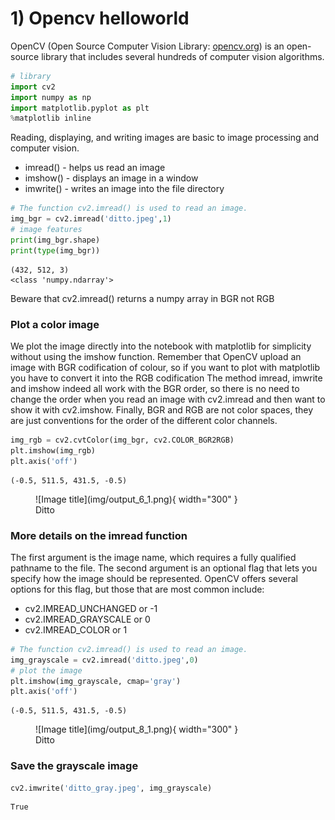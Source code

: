 # 1) Opencv helloworld 
OpenCV (Open Source Computer Vision Library: [opencv.org](http://opencv.org)) is an open-source library that includes several hundreds of computer vision algorithms.


```python
# library 
import cv2
import numpy as np 
import matplotlib.pyplot as plt 
%matplotlib inline
```

Reading, displaying, and writing images are basic to image processing and computer vision.

* imread() - helps us read an image
* imshow() - displays an image in a window
* imwrite() - writes an image into the file directory


```python
# The function cv2.imread() is used to read an image.
img_bgr = cv2.imread('ditto.jpeg',1)
# image features
print(img_bgr.shape)
print(type(img_bgr))
```

    (432, 512, 3)
    <class 'numpy.ndarray'>


Beware that cv2.imread() returns a numpy array in BGR not RGB

### Plot a color image 
We plot the image directly into the notebook with matplotlib for simplicity without using the imshow function. Remember that OpenCV upload an image with BGR codification of colour, so if you want to plot with matplotlib you have to convert it into the RGB codification The method imread, imwrite and imshow indeed all work with the BGR order, so there is no need to change the order when you read an image with cv2.imread and then want to show it with cv2.imshow. Finally, BGR and RGB are not color spaces, they are just conventions for the order of the different color channels.


```python
img_rgb = cv2.cvtColor(img_bgr, cv2.COLOR_BGR2RGB)
plt.imshow(img_rgb)
plt.axis('off')
```




    (-0.5, 511.5, 431.5, -0.5)




    
<figure markdown>
  ![Image title](img/output_6_1.png){ width="300" }
  <figcaption>Ditto</figcaption>
</figure>
    


### More details on the imread function 
The first argument is the image name, which requires a fully qualified pathname to the file.
The second argument is an optional flag that lets you specify how the image should be represented. OpenCV offers several options for this flag, but those that are most common include:

* cv2.IMREAD_UNCHANGED  or -1
* cv2.IMREAD_GRAYSCALE  or 0
* cv2.IMREAD_COLOR  or 1


```python
# The function cv2.imread() is used to read an image.
img_grayscale = cv2.imread('ditto.jpeg',0)
# plot the image 
plt.imshow(img_grayscale, cmap='gray')
plt.axis('off')
```




    (-0.5, 511.5, 431.5, -0.5)




    
<figure markdown>
  ![Image title](img/output_8_1.png){ width="300" }
  <figcaption>Ditto</figcaption>
</figure>
    


### Save the grayscale image


```python
cv2.imwrite('ditto_gray.jpeg', img_grayscale)
```




    True


